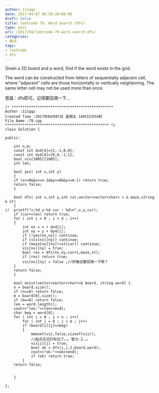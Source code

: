 ```yaml
---
author: 111qqz
date: 2017-04-07 06:59:26+00:00
draft: false
title: leetcode 79. Word Search (dfs)
type: post
url: /2017/04/leetcode-79-word-search-dfs/
categories:
- 面试
tags: 
- leetcode
- dfs
---
```


Given a 2D board and a word, find if the word exists in the grid.

The word can be constructed from letters of sequentially adjacent cell, where "adjacent" cells are those horizontally or vertically neighboring. The same letter cell may not be used more than once.

思路：dfs即可。记得要回溯一下...

    
    /* ***********************************************
    Author :111qqz
    Created Time :2017年04月07日 星期五 14时32分54秒
    File Name :79.cpp
    ************************************************ */
    class Solution {
    
    public:
    
        int n,m;
        const int dx4[4]={1,-1,0,0};
        const int dy4[4]={0,0,-1,1};
        bool vis[1005][1005];
        int len;
        
        bool yes( int x,int y)
        {
    	if (x>=0&&x<=n-1&&y>=0&&y<=m-1) return true;
    	return false;
        }
    
        bool dfs( int x,int y,int cur,vector<vector<char> > & maze,string & st)
        {
    //	printf("x:%d y:%d cur : %d\n",x,y,cur);
    	if (cur>=len) return true;
    	for ( int i = 0 ; i < 4 ; i++)
    	{
    	    int nx = x + dx4[i];
    	    int ny = y + dy4[i];
    	    if (!yes(nx,ny)) continue;
    	    if (vis[nx][ny]) continue;
    	    if (maze[nx][ny]!=st[cur]) continue;
    	    vis[nx][ny] = true;
    	    bool res = dfs(nx,ny,cur+1,maze,st);
    	    if (res) return true;
    	    vis[nx][ny] = false ;//好像还要回溯一下啊？
    	}
    	return false;
        }
    
        bool exist(vector<vector<char>>& board, string word) {
    	n = board.size();
    	if (n==0) return false;
    	m = board[0].size();
    	if (m==0) return false;
    	len = word.length();
    	cout<<"len:"<<len<<endl;
    	char beg = word[0];
    	for ( int i = 0 ; i < n ; i++)
    	    for ( int j = 0 ; j < m ; j++)
    		if (board[i][j]==beg)
    		{
    		    memset(vis,false,sizeof(vis));
    		    //起点忘记打标记了。。。智力-2.。。
    		    vis[i][j] = true;
    		    bool ok = dfs(i,j,1,board,word);
    		    cout<<"ok:"<<ok<<endl;
    		    if (ok) return true;
    		}
    	return false;
            
    
        }
    
    };
    



